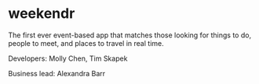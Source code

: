 # weekendr

The first ever event-based app that matches those looking for things to do, people to meet, and places to travel in real time.

Developers: Molly Chen, Tim Skapek

Business lead: Alexandra Barr
